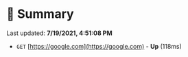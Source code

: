 # 📖 Summary
Last updated: **7/19/2021, 4:51:08 PM**

- `GET` [https://google.com](https://google.com) - **Up** (118ms)
